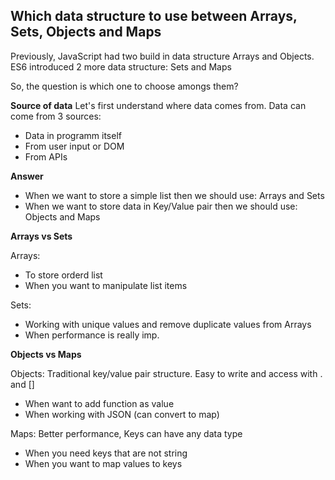 ## Which data structure to use between Arrays, Sets, Objects and Maps

Previously, JavaScript had two build in data structure Arrays and Objects.
ES6 introduced 2 more data structure: Sets and Maps

So, the question is which one to choose amongs them?

**Source of data**
Let's first understand where data comes from. Data can come from 3 sources:

- Data in programm itself
- From user input or DOM
- From APIs

**Answer**

- When we want to store a simple list then we should use: Arrays and Sets
- When we want to store data in Key/Value pair then we should use: Objects and Maps

**Arrays vs Sets**

Arrays:

- To store orderd list
- When you want to manipulate list items

Sets:

- Working with unique values and remove duplicate values from Arrays
- When performance is really imp.

**Objects vs Maps**

Objects: Traditional key/value pair structure. Easy to write and access with . and []

- When want to add function as value
- When working with JSON (can convert to map)

Maps: Better performance, Keys can have any data type

- When you need keys that are not string
- When you want to map values to keys
